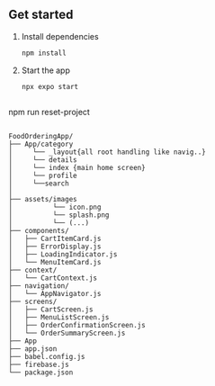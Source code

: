 
## Get started

1. Install dependencies

   ```bash
   npm install
   ```

2. Start the app

   ```bash
   npx expo start
   ```
   ```bash
npm run reset-project
```

FoodOrderingApp/
├── App/category       
│     └── _layout{all root handling like navig..}
│     └── details
│     └── index {main home screen}
│     └── profile
│     └──search
│ 
├── assets/images
│          └── icon.png
│          └── splash.png
│          └── (...)
├── components/
│   ├── CartItemCard.js
│   ├── ErrorDisplay.js
│   ├── LoadingIndicator.js
│   └── MenuItemCard.js
├── context/
│   └── CartContext.js
├── navigation/
│   └── AppNavigator.js
├── screens/
│   ├── CartScreen.js
│   ├── MenuListScreen.js
│   ├── OrderConfirmationScreen.js
│   └── OrderSummaryScreen.js
├── App
├── app.json
├── babel.config.js
├── firebase.js  
└── package.json